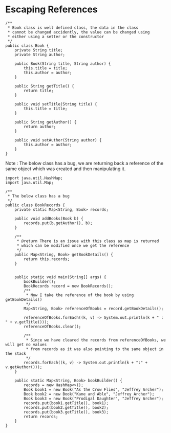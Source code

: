# Escaping References

    /**
     * Book class is well defined class, the data in the class
     * cannot be changed accidently, the value can be changed using
     * either using a setter or the constructor
     */
    public class Book {
        private String title;
        private String author;
    
        public Book(String title, String author) {
            this.title = title;
            this.author = author;
        }
    
        public String getTitle() {
            return title;
        }
    
        public void setTitle(String title) {
            this.title = title;
        }
    
        public String getAuthor() {
            return author;
        }
    
        public void setAuthor(String author) {
            this.author = author;
        }
    }


Note : The below class has a bug, we are returning back a reference of the 
same object which was created and then manipulating it.

    import java.util.HashMap;
    import java.util.Map;
    
    /**
     * The below class has a bug
     */
    public class BookRecords {
        private static Map<String, Book> records;
    
        public void addBooks(Book b) {
            records.put(b.getAuthor(), b);
        }
    
        /**
         * @return There is an issue with this class as map is returned
         * which can be modified once we get the reference
         */
        public Map<String, Book> getBookDetails() {
            return this.records;
        }
    
    
        public static void main(String[] args) {
            bookBuilder();
            BookRecords record = new BookRecords();
            /**
             * Now I take the reference of the book by using getBookDetails()
             */
            Map<String, Book> referenceOfBooks = record.getBookDetails();
    
            referenceOfBooks.forEach((k, v) -> System.out.println(k + " : " + v.getTitle()));
            referenceOfBooks.clear();
    
            /**
             * Since we have cleared the records from referenceOfBooks, we will get no values
             * from records as it was also pointing to the same object in the stack
             */
            records.forEach((k, v) -> System.out.println(k + ":" + v.getAuthor()));
        }
    
        public static Map<String, Book> bookBuilder() {
            records = new HashMap<>();
            Book book1 = new Book("As the Crow Flies", "Jeffrey Archer");
            Book book2 = new Book("Kane and Able", "Jeffrey Archer");
            Book book3 = new Book("Prodigal Daughter", "Jeffrey Archer");
            records.put(book1.getTitle(), book1);
            records.put(book2.getTitle(), book2);
            records.put(book3.getTitle(), book3);
            return records;
        }
    }
